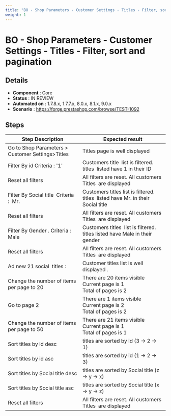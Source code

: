 ```yaml
---
title: "BO - Shop Parameters - Customer Settings - Titles - Filter, sort and pagination"
weight: 1
---
```


# BO - Shop Parameters - Customer Settings - Titles - Filter, sort and pagination
## Details
* **Component** : Core
* **Status** : IN REVIEW
* **Automated on** : 1.7.8.x, 1.7.7.x, 8.0.x, 8.1.x, 9.0.x
* **Scenario** : https://forge.prestashop.com/browse/TEST-1092

## Steps
| Step Description | Expected result |
| ----- | ----- |
| Go to Shop Parameters > Customer Settings>Titles | Titles page is well displayed |
| Filter By id Criteria : '1' | Customers title  list is filtered. titles  listed have 1 in their ID |
| Reset all filters | All filters are reset. All customers Titles  are displayed |
| Filter By Social title  Criteria :  Mr. | Customers titles list is filtered. titles  listed have Mr. in their Social title |
| Reset all filters | All filters are reset. All customers Titles  are displayed |
| Filter By Gender . Criteria : Male | Customers titles  list is filtered. titles listed have Male in their gender |
| Reset all filters | All filters are reset. All customers Titles  are displayed |
| Ad new 21 social  titles : | Customer titles list is well displayed . |
| Change the number of items per page to 20 | There are 20 items visible<br>Current page is 1<br>Total of pages is 2 |
| Go to page 2 | There are 1 items visible<br>Current page is 2<br>Total of pages is 2 |
| Change the number of items per page to 50 | There are 21 items visible<br>Current page is 1<br>Total of pages is 1 |
| Sort titles by id desc | titles are sorted by id (3 -> 2 -> 1) |
| Sort titles by id asc | titles are sorted by id (1 -> 2 -> 3) |
| Sort titles by Social title desc | titles are sorted by Social title (z -> y -> x) |
| Sort titles by Social title asc | titles are sorted by Social title (x -> y -> z) |
| Reset all filters | All filters are reset. All customers Titles  are displayed |
